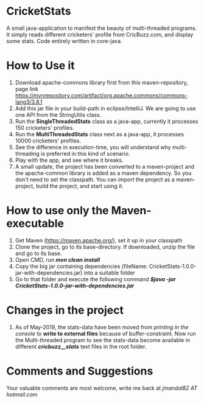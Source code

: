 # CricketStats
A small java-application to manifest the beauty of multi-threaded programs. It simply reads different cricketers' profile from CricBuzz.com, and display some stats. Code entirely written in core-java.

# How to Use it
1. Download apache-commons library first from this maven-repository, page link https://mvnrepository.com/artifact/org.apache.commons/commons-lang3/3.8.1
2. Add this jar file in your build-path in eclipse/IntelliJ. We are going to use one API from the StringUtils class.
3. Run the **SingleThreadedStats** class as a java-app, currently it processes 150 cricketers' profiles.
4. Run the **MultiThreadedStats** class next as a java-app, it processes 10000 cricketers' profiles.
5. See the difference in execution-time, you will understand why multi-threading is preferred in this kind of scenario.
6. Play with the app, and see where it breaks.
7. A small update, the project has been converted to a maven-project and the apache-common library is added as a maven dependency. So you don't need to set the classpath. You can import the project as a maven-project, build the project, and start using it.

# How to use only the Maven-executable
1. Get Maven (https://maven.apache.org/), set it up in your classpath
2. Clone the project, go to its base-directory. If downloaded, unzip the file and go to its base.
3. Open CMD, run _**mvn clean install**_
4. Copy the big jar containing dependencies (fileName: CricketStats-1.0.0-jar-with-dependencies.jar) into a suitable folder
5. Go to that folder and execute the following command  _**$java -jar CricketStats-1.0.0-jar-with-dependencies.jar**_

# Changes in the project
1. As of May-2019, the stats-data have been moved from *printing in the console* to **write to external files** because of buffer-constraint. Now run the Multi-threaded program to see the stats-data become available in different ***cricbuzz_<game-type>_stats*** text files in the root folder. 

# Comments and Suggestions
Your valuable comments are most welcome, write me back at *jmandal82 AT hotmail.com*
